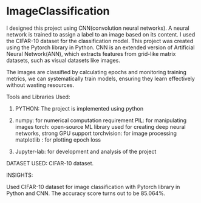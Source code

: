 # ImageClassification

I designed this project using CNN(convolution neural networks). A neural network is trained to assign a label to an image based on its content. I used the CIFAR-10 dataset for the classification model. This project was created using the Pytorch library in Python. CNN is an extended version of Artificial Neural Network(ANN), which extracts features from grid-like matrix datasets, such as visual datasets like images.

The images are classified by calculating epochs and monitoring training metrics, we can systematically train models, ensuring they learn effectively without wasting resources.

Tools and Libraries Used:

1) PYTHON: The project is implemented using python

2) numpy: for numerical computation requirement
   PIL: for manipulating images 
   torch: open-source ML library used for creating deep neural networks, strong GPU support 
   torchvision: for image processing 
   matplotlib : for plotting epoch loss

3) Jupyter-lab: for development and analysis of the project 


DATASET USED: CIFAR-10 dataset. 

INSIGHTS:

Used CIFAR-10 dataset for image classification with Pytorch library in Python and CNN. The accuracy score turns out to be 85.064%. 
